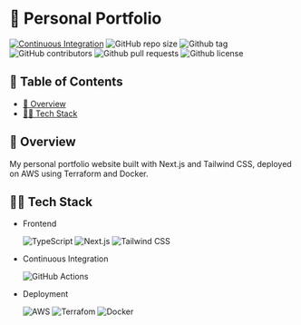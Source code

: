 # 💼 Personal Portfolio

[![Continuous Integration](https://github.com/Axeloooo/Personal-Portfolio/actions/workflows/ci.yml/badge.svg)](https://github.com/Axeloooo/Personal-Portfolio/actions/workflows/ci.yml)
![GitHub repo size](https://img.shields.io/github/repo-size/Axeloooo/Personal-Portfolio?logo=github&color=blue)
![Github tag](https://img.shields.io/github/v/tag/Axeloooo/Personal-Portfolio?logo=github&color=red)
![GitHub contributors](https://img.shields.io/github/contributors/Axeloooo/Personal-Portfolio?logo=github&color=yellow)
![Github pull requests](https://img.shields.io/github/issues-pr/Axeloooo/Personal-Portfolio?logo=github)
![Github license](https://img.shields.io/github/license/Axeloooo/Personal-Portfolio?logo=github&color=orange)

## 📖 Table of Contents

- [🔎 Overview](#-overview)
- [👨‍💻 Tech Stack](#-tech-stack)

## 🔎 Overview

My personal portfolio website built with Next.js and Tailwind CSS, deployed on AWS using Terraform and Docker.

## 👨‍💻 Tech Stack

- Frontend

  ![TypeScript](https://img.shields.io/badge/TypeScript-3178C6.svg?style=for-the-badge&logo=TypeScript&logoColor=white)
  ![Next.js](https://img.shields.io/badge/Next.js-000000.svg?style=for-the-badge&logo=Next.js&logoColor=white)
  ![Tailwind CSS](https://img.shields.io/badge/Tailwind%20CSS-38B2AC.svg?style=for-the-badge&logo=Tailwind%20CSS&logoColor=white)

- Continuous Integration

  ![GitHub Actions](https://img.shields.io/badge/GitHub%20Actions-2088FF.svg?style=for-the-badge&logo=GitHub%20Actions&logoColor=white)

- Deployment

  ![AWS](https://img.shields.io/badge/Amazon%20AWS-FF9900.svg?style=for-the-badge&logo=Amazon-AWS&logoColor=white)
  ![Terrafom](https://img.shields.io/badge/Terraform-623CE4.svg?style=for-the-badge&logo=Terraform&logoColor=white)
  ![Docker](https://img.shields.io/badge/Docker-2496ED.svg?style=for-the-badge&logo=Docker&logoColor=white)

